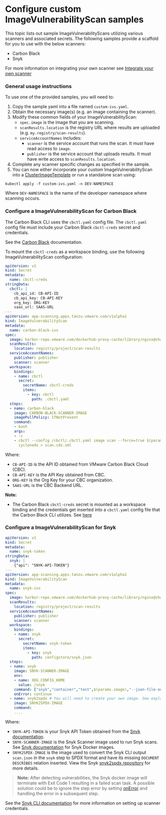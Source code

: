 # Configure custom ImageVulnerabilityScan samples

This topic lists out sample ImageVulnerabilityScans utilizing various scanners and associated secrets. The following samples provide a scaffold for you to use with the below scanners:
- Carbon Black
- Snyk

For more information on integrating your own scanner see [Integrate your own scanner](./app-scanning-alpha.hbs.md#integrate-your-own-scanner)

### <a id="general-usage-instructions"></a>General usage instructions
To use one of the provided samples, you will need to:
1. Copy the sample yaml into a file named `custom-ivs.yaml`.
1. Obtain the necessary image(s) (e.g. an image containing the scanner).
1. Modify these common fields of your ImageVulnerabilityScan:
   - `spec.image` is the image that you are scanning.
   - `scanResults.location` is the registry URL where results are uploaded (e.g. `my.registry/scan-results`).
   - `serviceAccountNames` includes:
     - `scanner` is the service account that runs the scan. It must have read access to `image`.
     - `publisher` is the service account that uploads results. It must have write access to `scanResults.location`.
1. Complete any scanner specific changes as specified in the sample.
1. You can now either incorporate your custom ImageVulnerabilityScan into a [ClusterImageTemplate](./clusterimagetemplates.hbs.md) or run a standalone scan using:
  ```console
  kubectl apply -f custom-ivs.yaml -n DEV-NAMESPACE
  ```
  Where `DEV-NAMESPACE` is the name of the developer namespace where scanning occurs.


### <a id="ivs-cbc"></a>Configure a ImageVulnerabilityScan for Carbon Black

The Carbon Black CLI uses the `cbctl.yaml` config file. The `cbctl.yaml` config file must include your Carbon Black `cbctl-creds` secret and credentials.

See the [Carbon Black](https://developer.carbonblack.com/reference/carbon-black-cloud/container/latest/image-scanning-cli#configuration) documentation.

To mount the `cbctl-creds` as a workspace binding, use the following ImageVulnerabilityScan configuration:

```yaml
apiVersion: v1
kind: Secret
metadata:
  name: cbctl-creds
stringData:
  cbctl: |
    cb_api_id: CB-API-ID
    cb_api_key: CB-API-KEY
    org_key: ORG-KEY
    saas_url: SAAS-URL
---
apiVersion: app-scanning.apps.tanzu.vmware.com/v1alpha1
kind: ImageVulnerabilityScan
metadata:
  name: carbon-black-ivs
spec:
  image: harbor-repo.vmware.com/dockerhub-proxy-cache/library/nginx@sha256:6650513efd1d27c1f8a5351cbd33edf85cc7e0d9d0fcb4ffb23d8fa89b601ba8
  scanResults:
    location: registry/project/scan-results
  serviceAccountNames:
    publisher: publisher
    scanner: scanner
  workspace:
    bindings:
    - name: cbctl
      secret:
        secretName: cbctl-creds
        items:
          - key: cbctl
            path: .cbctl.yaml
  steps:
  - name: carbon-black
    image: CARBON-BLACK-SCANNER-IMAGE
    imagePullPolicy: IfNotPresent
    command:
    - bash
    args:
    - -c
    - cbctl --config /cbctl/.cbctl.yaml image scan --force=true $(params.image) -o
      cyclonedx > scan.cdx.xml
```

Where:

- `CB-API-ID` is the API ID obtained from VMware Carbon Black Cloud (CBC).
- `CB-API-KEY` is the API Key obtained from CBC.
- `ORG-KEY` is the Org Key for your CBC organization.
- `SAAS-URL` is the CBC Backend URL.

**Note:**
- The Carbon Black `cbctl-creds` secret is mounted as a workspace binding and the credentials get inserted into a `cbctl.yaml` config file that the Carbon Black CLI utilizes. See [here](https://developer.carbonblack.com/reference/carbon-black-cloud/container/latest/image-scanning-cli#configuration)

### <a id="ivs-snyk"></a>Configure a ImageVulnerabilityScan for Snyk
```yaml
apiVersion: v1
kind: Secret
metadata:
  name: snyk-token
stringData:
  snyk: |
    {"api": "SNYK-API-TOKEN"}
---
apiVersion: app-scanning.apps.tanzu.vmware.com/v1alpha1
kind: ImageVulnerabilityScan
metadata:
  name: snyk-ivs
spec:
  image: harbor-repo.vmware.com/dockerhub-proxy-cache/library/nginx@sha256:6650513efd1d27c1f8a5351cbd33edf85cc7e0d9d0fcb4ffb23d8fa89b601ba8
  scanResults:
    location: registry/project/scan-results
  serviceAccountNames:
    publisher: publisher
    scanner: scanner
  workspace:
    bindings:
    - name: snyk
      secret:
        secretName: snyk-token
        items:
          - key: snyk
            path: configstore/snyk.json
  steps:
  - name: snyk
    image: SNYK-SCANNER-IMAGE
    env:
    - name: XDG_CONFIG_HOME
      value: /snyk
    command: ["snyk","container","test",$(params.image),"--json-file-output=scan.json"]
    onError: continue
  - name: snyk2spdx # You will need to create your own image. See explanation below.
    image: SNYK2SPDX-IMAGE
    command:
    ....
```

Where:

- `SNYK-API-TOKEN` is your Snyk API Token obtained from the [Snyk documentation](https://docs.snyk.io/snyk-cli/authenticate-the-cli-with-your-account).
- `SNYK-SCANNER-IMAGE` is the Snyk Scanner image used to run Snyk scans. See [Snyk documentation](https://github.com/snyk/snyk-images) for Snyk Docker images.
- `SNYK2SPDX-IMAGE` is the image used to convert the Snyk CLI output `scan.json` in the `snyk` step to SPDX format and have its missing `DOCUMENT DESCRIBES` relation inserted. View the Snyk [snyk2spdx repository](https://github.com/snyk-tech-services/snyk2spdx) for more details.

> **Note:** After detecting vulnerabilities, the Snyk docker image will terminate with Exit Code 1 resulting in a failed scan task. A possible solution could be to ignore the step error by setting [onError](https://tekton.dev/docs/pipelines/tasks/#specifying-onerror-for-a-step) and handling the error in a subsequent step.

See the [Snyk CLI documentation](https://docs.snyk.io/snyk-cli/commands/config) for more information on setting up scanner credentials.
